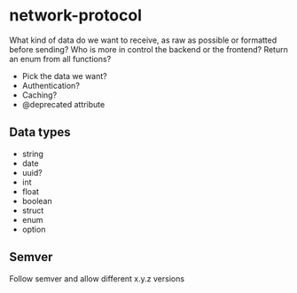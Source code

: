 # network-protocol

What kind of data do we want to receive, as raw as possible or formatted before sending?
Who is more in control the backend or the frontend?
Return an enum from all functions?

- Pick the data we want?
- Authentication?
- Caching?
- @deprecated attribute

## Data types
- string
- date
- uuid?
- int
- float
- boolean
- struct
- enum
- option

## Semver
Follow semver and allow different x.y.z versions 
